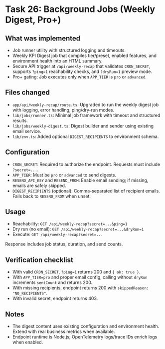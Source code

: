 # Task 26: Background Jobs (Weekly Digest, Pro+)

## What was implemented

- Job runner utility with structured logging and timeouts.
- Weekly KPI Digest job that compiles tier/preset, enabled features, and environment health into an HTML summary.
- Secure API trigger at `/api/weekly-recap` that validates `CRON_SECRET`, supports `?ping=1` reachability checks, and `?dryRun=1` preview mode.
- Pro+ gating: Job executes only when `APP_TIER` is `pro` or `advanced`.

## Files changed

- `app/api/weekly-recap/route.ts`: Upgraded to run the weekly digest job with logging, error handling, ping/dry-run modes.
- `lib/jobs/runner.ts`: Minimal job framework with timeout and structured results.
- `lib/jobs/weekly-digest.ts`: Digest builder and sender using existing email service.
- `lib/env.ts`: Added optional `DIGEST_RECIPIENTS` to environment schema.

## Configuration

- `CRON_SECRET`: Required to authorize the endpoint. Requests must include `?secret=...`.
- `APP_TIER`: Must be `pro` or `advanced` to send digests.
- `RESEND_API_KEY` and `RESEND_FROM`: Enable email sending; if missing, emails are safely skipped.
- `DIGEST_RECIPIENTS` (optional): Comma-separated list of recipient emails. Falls back to `RESEND_FROM` when unset.

## Usage

- Reachability: `GET /api/weekly-recap?secret=...&ping=1`
- Dry run (no email): `GET /api/weekly-recap?secret=...&dryRun=1`
- Execute: `GET /api/weekly-recap?secret=...`

Response includes job status, duration, and send counts.

## Verification checklist

- With valid `CRON_SECRET`, `?ping=1` returns 200 and `{ ok: true }`.
- With `APP_TIER=pro` and proper email config, calling without `dryRun` increments `sentCount` and returns 200.
- With missing recipients, endpoint returns 200 with `skippedReason: "NO_RECIPIENTS"`.
- With invalid secret, endpoint returns 403.

## Notes

- The digest content uses existing configuration and environment health. Extend with real business metrics when available.
- Endpoint runtime is Node.js; OpenTelemetry logs/trace IDs enrich logs when enabled.
